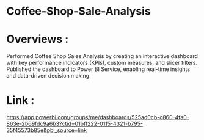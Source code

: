 # Coffee-Shop-Sale-Analysis

# Overviews :
Performed Coffee Shop Sales Analysis by creating an interactive dashboard with key performance indicators (KPIs), custom measures, and slicer filters. Published the dashboard to Power BI Service, enabling real-time insights and data-driven decision making.

# Link :
https://app.powerbi.com/groups/me/dashboards/525ad0cb-c860-4fa0-863e-2b69fdc9a6b3?ctid=01bff222-0115-4321-b795-35f45573b85e&pbi_source=link
